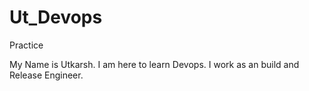 # Ut_Devops
Practice

My Name is Utkarsh.
I am here to learn Devops.
I work as an build and Release Engineer.
